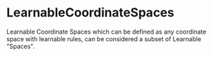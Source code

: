 # LearnableCoordinateSpaces
Learnable Coordinate Spaces which can be defined as any coordinate space with learnable rules, can be considered a subset of Learnable "Spaces". 
